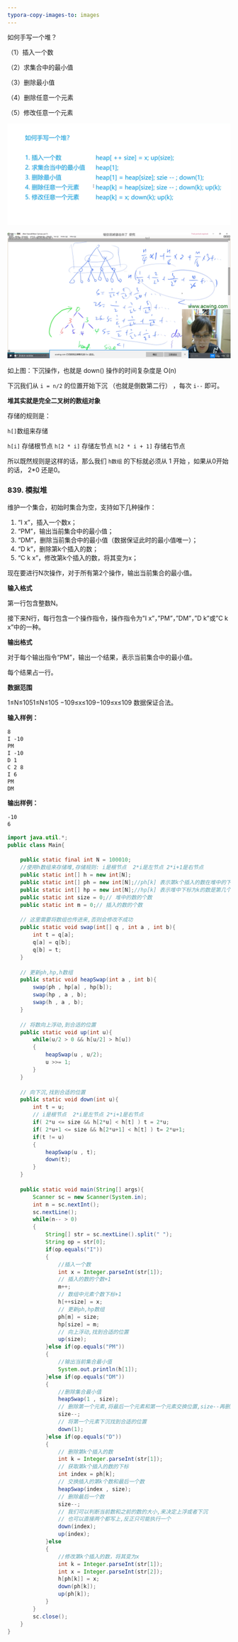 ```yaml
---
typora-copy-images-to: images
---
```






如何手写一个堆？



（1）插入一个数

（2）求集合中的最小值

（3）删除最小值

（4）删除任意一个元素

（5）修改任意一个元素



![1597287090215](images/1597287090215.png)

![1597287799307](images/1597287799307.png)



如上图：下沉操作，也就是 down() 操作的时间复杂度是  O(n)

下沉我们从 `i = n/2` 的位置开始下沉 （也就是倒数第二行） ，每次 `i--` 即可。



**堆其实就是完全二叉树的数组对象**

存储的规则是：

`h[]`数组来存储

`h[i]` 存储根节点  `h[2 * i]` 存储左节点   `h[2 * i + 1]` 存储右节点

所以既然规则是这样的话，那么我们 `h数组` 的下标就必须从 1  开始 ，如果从0开始的话， 2*0 还是0。



 





### 839. 模拟堆                      

维护一个集合，初始时集合为空，支持如下几种操作：

1. “I x”，插入一个数x；
2. “PM”，输出当前集合中的最小值；
3. “DM”，删除当前集合中的最小值（数据保证此时的最小值唯一）；
4. “D k”，删除第k个插入的数；
5. “C k x”，修改第k个插入的数，将其变为x；

现在要进行N次操作，对于所有第2个操作，输出当前集合的最小值。

**输入格式**

第一行包含整数N。

接下来N行，每行包含一个操作指令，操作指令为”I x”，”PM”，”DM”，”D k”或”C k x”中的一种。

**输出格式**

对于每个输出指令“PM”，输出一个结果，表示当前集合中的最小值。

每个结果占一行。

**数据范围**

1≤N≤1051≤N≤105
−109≤x≤109−109≤x≤109
数据保证合法。

**输入样例：**

```
8
I -10
PM
I -10
D 1
C 2 8
I 6
PM
DM

```

**输出样例：**

```
-10
6
```





```java
import java.util.*;
public class Main{
    
    public static final int N = 100010;
    //使用h数组来存储堆,存储规则: i是根节点  2*i是左节点 2*i+1是右节点
    public static int[] h = new int[N];
    public static int[] ph = new int[N];//ph[k] 表示第k个插入的数在堆中的下标
    public static int[] hp = new int[N];//hp[k] 表示堆中下标为k的数是第几个插入的
    public static int size = 0;// 堆中的数的个数
    public static int m = 0;// 插入的数的个数
    
    // 这里需要将数组也传进来,否则会修改不成功
    public static void swap(int[] q , int a , int b){
        int t = q[a];
        q[a] = q[b];
        q[b] = t;
    }
    
    // 更新ph,hp,h数组
    public static void heapSwap(int a , int b){
        swap(ph , hp[a] , hp[b]);
        swap(hp , a , b);
        swap(h , a , b);
    }
    
    // 将数向上浮动,到合适的位置
    public static void up(int u){
        while(u/2 > 0 && h[u/2] > h[u]) 
        {
            heapSwap(u , u/2);
            u >>= 1;
        }
    }
    
    // 向下沉,找到合适的位置
    public static void down(int u){
        int t = u;
        // i是根节点  2*i是左节点 2*i+1是右节点
        if( 2*u <= size && h[2*u] < h[t] ) t = 2*u;
        if( 2*u+1 <= size && h[2*u+1] < h[t] ) t= 2*u+1;
        if(t != u)
        {
            heapSwap(u , t);
            down(t);
        }
    }
    
    public static void main(String[] args){
        Scanner sc = new Scanner(System.in);
        int n = sc.nextInt();
        sc.nextLine();
        while(n-- > 0)
        {
            String[] str = sc.nextLine().split(" ");
            String op = str[0];
            if(op.equals("I"))
            {
                //插入一个数
                int x = Integer.parseInt(str[1]);
                // 插入的数的个数+1
                m++;
                // 数组中元素个数下标+1
                h[++size] = x;
                // 更新ph,hp数组
                ph[m] = size;
                hp[size] = m;
                // 向上浮动,找到合适的位置
                up(size);
            }else if(op.equals("PM"))
            {
                //输出当前集合最小值
                System.out.println(h[1]);
            }else if(op.equals("DM"))
            {
                //删除集合最小值
                heapSwap(1 , size);
                // 删除第一个元素,将最后一个元素和第一个元素交换位置,size--再删除最后一个元素
                size--;
                // 将第一个元素下沉找到合适的位置
                down(1);
            }else if(op.equals("D"))
            {
                // 删除第k个插入的数
                int k = Integer.parseInt(str[1]);
                // 获取第k个插入的数的下标
                int index = ph[k];
                // 交换插入的第k个数和最后一个数
                heapSwap(index , size);
                // 删除最后一个数
                size--;
                // 我们可以判断当前数和之前的数的大小,来决定上浮或者下沉
                // 也可以直接两个都写上,反正只可能执行一个
                down(index);
                up(index);
            }else 
            {
                //修改第k个插入的数，将其变为x
                int k = Integer.parseInt(str[1]);
                int x = Integer.parseInt(str[2]);
                h[ph[k]] = x;
                down(ph[k]);
                up(ph[k]);
            }
        }
        sc.close();
    }
}
```

